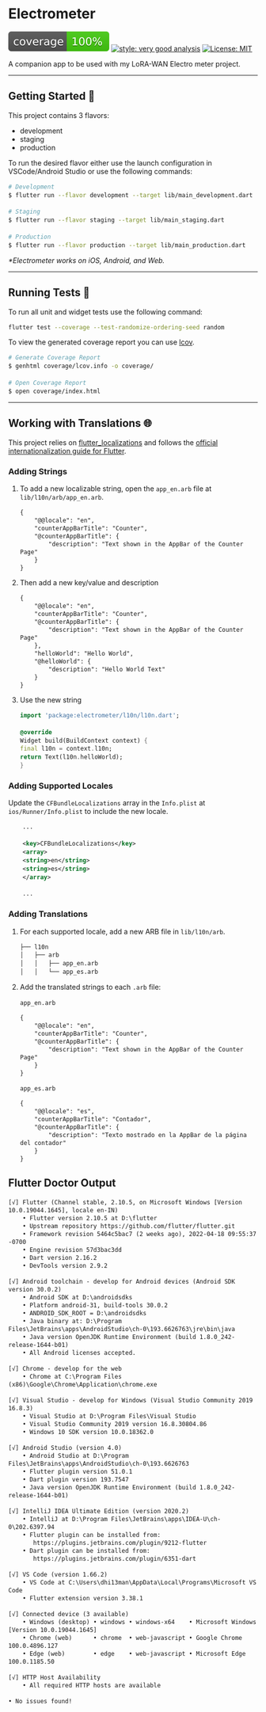 # Electrometer

![coverage][coverage_badge]
[![style: very good analysis][very_good_analysis_badge]][very_good_analysis_link]
[![License: MIT][license_badge]][license_link]

A companion app to be used with my LoRA-WAN Electro meter project.

---

## Getting Started 🚀

This project contains 3 flavors:

- development
- staging
- production

To run the desired flavor either use the launch configuration in VSCode/Android Studio or use the following commands:

```sh
# Development
$ flutter run --flavor development --target lib/main_development.dart

# Staging
$ flutter run --flavor staging --target lib/main_staging.dart

# Production
$ flutter run --flavor production --target lib/main_production.dart
```

_\*Electrometer works on iOS, Android, and Web._

---

## Running Tests 🧪

To run all unit and widget tests use the following command:

```sh
flutter test --coverage --test-randomize-ordering-seed random
```

To view the generated coverage report you can use [lcov](https://github.com/linux-test-project/lcov).

```sh
# Generate Coverage Report
$ genhtml coverage/lcov.info -o coverage/

# Open Coverage Report
$ open coverage/index.html
```

---

## Working with Translations 🌐

This project relies on [flutter_localizations][flutter_localizations_link] and follows the [official internationalization guide for Flutter][internationalization_link].

### Adding Strings

1. To add a new localizable string, open the `app_en.arb` file at `lib/l10n/arb/app_en.arb`.

    ```arb
    {
        "@@locale": "en",
        "counterAppBarTitle": "Counter",
        "@counterAppBarTitle": {
            "description": "Text shown in the AppBar of the Counter Page"
        }
    }
    ```

2. Then add a new key/value and description

    ```arb
    {
        "@@locale": "en",
        "counterAppBarTitle": "Counter",
        "@counterAppBarTitle": {
            "description": "Text shown in the AppBar of the Counter Page"
        },
        "helloWorld": "Hello World",
        "@helloWorld": {
            "description": "Hello World Text"
        }
    }
    ```

3. Use the new string

    ```dart
    import 'package:electrometer/l10n/l10n.dart';

    @override
    Widget build(BuildContext context) {
    final l10n = context.l10n;
    return Text(l10n.helloWorld);
    }
    ```

### Adding Supported Locales

Update the `CFBundleLocalizations` array in the `Info.plist` at `ios/Runner/Info.plist` to include the new locale.

```xml
    ...

    <key>CFBundleLocalizations</key>
    <array>
    <string>en</string>
    <string>es</string>
    </array>

    ...
```

### Adding Translations

1. For each supported locale, add a new ARB file in `lib/l10n/arb`.

    ```markdown
    ├── l10n
    │   ├── arb
    │   │   ├── app_en.arb
    │   │   └── app_es.arb
    ```

2. Add the translated strings to each `.arb` file:

    `app_en.arb`

    ```arb
    {
        "@@locale": "en",
        "counterAppBarTitle": "Counter",
        "@counterAppBarTitle": {
            "description": "Text shown in the AppBar of the Counter Page"
        }
    }
    ```

    `app_es.arb`

    ```arb
    {
        "@@locale": "es",
        "counterAppBarTitle": "Contador",
        "@counterAppBarTitle": {
            "description": "Texto mostrado en la AppBar de la página del contador"
        }
    }
    ```

## Flutter Doctor Output

```out
[√] Flutter (Channel stable, 2.10.5, on Microsoft Windows [Version 10.0.19044.1645], locale en-IN)
    • Flutter version 2.10.5 at D:\flutter
    • Upstream repository https://github.com/flutter/flutter.git
    • Framework revision 5464c5bac7 (2 weeks ago), 2022-04-18 09:55:37 -0700
    • Engine revision 57d3bac3dd
    • Dart version 2.16.2
    • DevTools version 2.9.2

[√] Android toolchain - develop for Android devices (Android SDK version 30.0.2)
    • Android SDK at D:\androidsdks
    • Platform android-31, build-tools 30.0.2
    • ANDROID_SDK_ROOT = D:\androidsdks
    • Java binary at: D:\Program Files\JetBrains\apps\AndroidStudio\ch-0\193.6626763\jre\bin\java
    • Java version OpenJDK Runtime Environment (build 1.8.0_242-release-1644-b01)
    • All Android licenses accepted.

[√] Chrome - develop for the web
    • Chrome at C:\Program Files (x86)\Google\Chrome\Application\chrome.exe

[√] Visual Studio - develop for Windows (Visual Studio Community 2019 16.8.3)
    • Visual Studio at D:\Program Files\Visual Studio
    • Visual Studio Community 2019 version 16.8.30804.86
    • Windows 10 SDK version 10.0.18362.0

[√] Android Studio (version 4.0)
    • Android Studio at D:\Program Files\JetBrains\apps\AndroidStudio\ch-0\193.6626763
    • Flutter plugin version 51.0.1
    • Dart plugin version 193.7547
    • Java version OpenJDK Runtime Environment (build 1.8.0_242-release-1644-b01)

[√] IntelliJ IDEA Ultimate Edition (version 2020.2)
    • IntelliJ at D:\Program Files\JetBrains\apps\IDEA-U\ch-0\202.6397.94
    • Flutter plugin can be installed from:
       https://plugins.jetbrains.com/plugin/9212-flutter
    • Dart plugin can be installed from:
       https://plugins.jetbrains.com/plugin/6351-dart

[√] VS Code (version 1.66.2)
    • VS Code at C:\Users\dhi13man\AppData\Local\Programs\Microsoft VS Code
    • Flutter extension version 3.38.1

[√] Connected device (3 available)
    • Windows (desktop) • windows • windows-x64    • Microsoft Windows [Version 10.0.19044.1645]
    • Chrome (web)      • chrome  • web-javascript • Google Chrome 100.0.4896.127
    • Edge (web)        • edge    • web-javascript • Microsoft Edge 100.0.1185.50

[√] HTTP Host Availability
    • All required HTTP hosts are available

• No issues found!
```

[coverage_badge]: coverage_badge.svg
[flutter_localizations_link]: https://api.flutter.dev/flutter/flutter_localizations/flutter_localizations-library.html
[internationalization_link]: https://flutter.dev/docs/development/accessibility-and-localization/internationalization
[license_badge]: https://img.shields.io/badge/license-MIT-blue.svg
[license_link]: https://opensource.org/licenses/MIT
[very_good_analysis_badge]: https://img.shields.io/badge/style-very_good_analysis-B22C89.svg
[very_good_analysis_link]: https://pub.dev/packages/very_good_analysis
[very_good_cli_link]: https://github.com/VeryGoodOpenSource/very_good_cli
